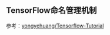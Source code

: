 ## TensorFlow命名管理机制

参考：[yongyehuang/Tensorflow-Tutorial](https://github.com/yongyehuang/Tensorflow-Tutorial/blob/master/example-notebook/Tutorial_03_1%20The%20usage%20of%20%20name_scope%20and%20variable_scope.ipynb)